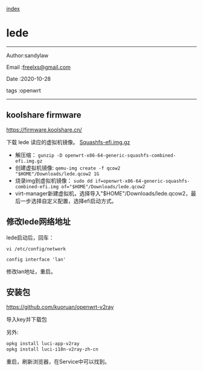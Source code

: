 
[index](./index.md)

# lede 

---

Author:sandylaw 

Email :freelxs@gmail.com

Date  :2020-10-28

tags  :openwrt 

---

## koolshare firmware
https://firmware.koolshare.cn/

下载 lede 读应的虚拟机镜像。
[Squashfs-efi.img.gz](https://down.cloudorz.com/Router/LEDE/x86_64/Lean/openwrt-x86-64-generic-squashfs-combined-efi.img.gz)
- 解压缩：
`gunzip -D openwrt-x86-64-generic-squashfs-combined-efi.img.gz`
- 创建虚拟机镜像:
`qemu-img create -f qcow2 "$HOME"/Downloads/lede.qcow2 1G`
- 烧录img到虚拟机镜像：
`sudo dd if=openwrt-x86-64-generic-squashfs-combined-efi.img of="$HOME"/Downloads/lede.qcow2`
- virt-manager新建虚拟机，选择导入"$HOME"/Downloads/lede.qcow2，最后一步选择自定义配置，选择efi启动方式。

## 修改lede网络地址


lede启动后，回车：

`vi /etc/config/network`

`config interface 'lan' `

修改lan地址，重启。

## 安装包

https://github.com/kuoruan/openwrt-v2ray

导入key并下载包

另外:

```bash
opkg install luci-app-v2ray
opkg install luci-i18n-v2ray-zh-cn
```
重启，刷新浏览器，在Service中可以找到。
